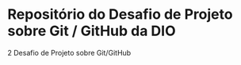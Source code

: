 
# Repositório do Desafio de Projeto sobre Git / GitHub da DIO 
2
Desafio de Projeto sobre Git/GitHub
